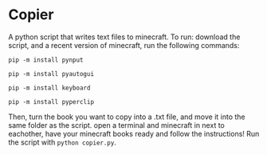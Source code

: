 # Copier
A python script that writes text files to minecraft.
To run:
download the script, and a recent version of minecraft, run the following commands:

```pip -m install pynput```

```pip -m install pyautogui```

```pip -m install keyboard```

```pip -m install pyperclip```

Then, turn the book you want to copy into a .txt file, and move it into the same folder as the script.
open a terminal and minecraft in next to eachother, have your minecraft books ready and follow the instructions!
Run the script with ```python copier.py```.

